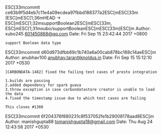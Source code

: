 

ESC[33mcommit ce63b9f5d4eb7c11e4a09ecdea97fbbd188377a2ESC[mESC[33m (ESC[mESC[1;36mHEAD -> ESC[mESC[1;32msupportBoolean2ESC[mESC[33m, ESC[mESC[1;31mxubo/supportBooleanESC[mESC[33m)ESC[m
Author: xubo245 <601450868@qq.com>
Date:   Fri Sep 15 23:42:44 2017 +0800

    support Boolean data type

ESC[33mcommit d60d973dfbb69c1b740a6a00cab878bc168c14aeESC[m
Author: anubhav100 <anubhav.tarar@knoldus.in>
Date:   Fri Sep 15 15:12:10 2017 +0530

    [CARBONDATA-1482] fixed the failing test cases of presto integration
    
    1.builds are passing
    2.added dependency for spark guava
    3.throw exception in case carbondatastore creator is unable to load the data
    4.fixed the timestamp issue due to which test cases are failing
    
    This closes #1360

ESC[33mcommit 6f204376f880231c8f537052fe1b29008178aad8ESC[m
Author: manishgupta88 <tomanishgupta18@gmail.com>
Date:   Thu Aug 24 12:43:58 2017 +0530

